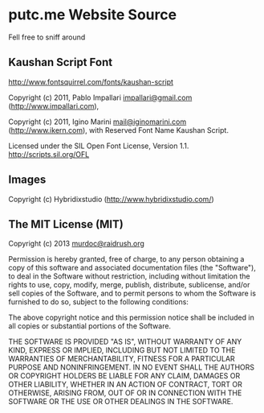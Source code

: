 # putc.me Website Source

Fell free to sniff around

## Kaushan Script Font

http://www.fontsquirrel.com/fonts/kaushan-script

Copyright (c) 2011, Pablo Impallari impallari@gmail.com (http://www.impallari.com),

Copyright (c) 2011, Igino Marini mail@iginomarini.com (http://www.ikern.com),
with Reserved Font Name Kaushan Script.

Licensed under the SIL Open Font License, Version 1.1.
http://scripts.sil.org/OFL

## Images

Copyright (c) Hybridixstudio (http://www.hybridixstudio.com/)

## The MIT License (MIT)

Copyright (c) 2013 murdoc@raidrush.org

Permission is hereby granted, free of charge, to any person obtaining a copy
of this software and associated documentation files (the "Software"), to deal
in the Software without restriction, including without limitation the rights
to use, copy, modify, merge, publish, distribute, sublicense, and/or sell
copies of the Software, and to permit persons to whom the Software is
furnished to do so, subject to the following conditions:

The above copyright notice and this permission notice shall be included in
all copies or substantial portions of the Software.

THE SOFTWARE IS PROVIDED "AS IS", WITHOUT WARRANTY OF ANY KIND, EXPRESS OR
IMPLIED, INCLUDING BUT NOT LIMITED TO THE WARRANTIES OF MERCHANTABILITY,
FITNESS FOR A PARTICULAR PURPOSE AND NONINFRINGEMENT. IN NO EVENT SHALL THE
AUTHORS OR COPYRIGHT HOLDERS BE LIABLE FOR ANY CLAIM, DAMAGES OR OTHER
LIABILITY, WHETHER IN AN ACTION OF CONTRACT, TORT OR OTHERWISE, ARISING FROM,
OUT OF OR IN CONNECTION WITH THE SOFTWARE OR THE USE OR OTHER DEALINGS IN
THE SOFTWARE.
